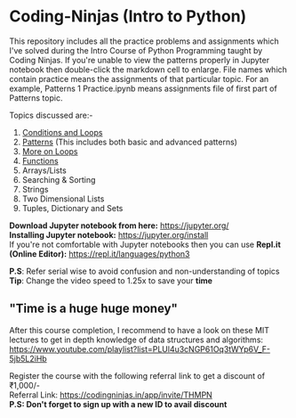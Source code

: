 # Coding-Ninjas (Intro to Python)
This repository includes all the practice problems and assignments which I've solved during the Intro Course of Python Programming taught by Coding Ninjas. 
If you're unable to view the patterns properly in Jupyter notebook then double-click the markdown cell to enlarge. 
File names which contain practice means the assignments of that particular topic. For an example, Patterns 1 Practice.ipynb means assignments file of first part of Patterns topic. 

Topics discussed are:-
1) [Conditions and Loops](https://github.com/FazeelUsmani/Coding-Ninjas-Intro-to-Python-/tree/master/1%20Conditions%20and%20Loops)
2) [Patterns](https://github.com/FazeelUsmani/Coding-Ninjas-Intro-to-Python-/tree/master/2%20Patterns%201) (This includes both basic and advanced patterns)
3) [More on Loops](https://github.com/FazeelUsmani/Coding-Ninjas-Intro-to-Python-/tree/master/3%20More%20on%20Loops)
4) [Functions](https://github.com/FazeelUsmani/Coding-Ninjas-Intro-to-Python-/tree/master/4%20Functions)
5) Arrays/Lists
6) Searching & Sorting
7) Strings
8) Two Dimensional Lists
9) Tuples, Dictionary and Sets

__Download Jupyter notebook from here:__ https://jupyter.org/  
__Installing Jupyter notebook:__ https://jupyter.org/install  
If you're not comfortable with Jupyter notebooks then you can use __Repl.it (Online Editor):__ https://repl.it/languages/python3  

            
**P.S**: Refer serial wise to avoid confusion and non-understanding of topics            
**Tip**: Change the video speed to 1.25x to save your **time**     


## "Time is a huge huge money"


After this course completion, I recommend to have a look on these MIT lectures to get in depth knowledge of data structures and algorithms: https://www.youtube.com/playlist?list=PLUl4u3cNGP61Oq3tWYp6V_F-5jb5L2iHb


Register the course with the following referral link to get a discount of ₹1,000/-    
Referral Link: https://codingninjas.in/app/invite/THMPN    
**P.S: Don't forget to sign up with a new ID to avail discount**
